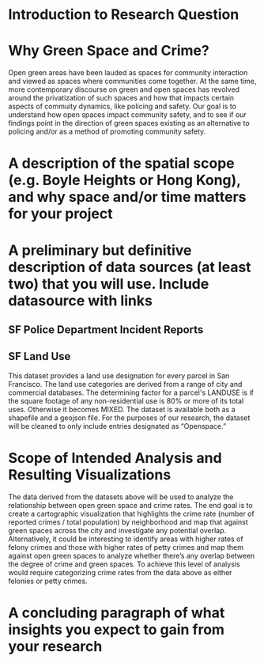 # Introduction to Research Question

# Why Green Space and Crime?
Open green areas have been lauded as spaces for community interaction and viewed as spaces where communities come together. At the same time, more contemporary discourse on green and open spaces has revolved around the privatization of such spaces and how that impacts certain aspects of commuity dynamics, like policing and safety. Our goal is to understand how open spaces impact community safety, and to see if our findings point in the direction of green spaces existing as an alternative to policing and/or as a method of promoting community safety.

# A description of the spatial scope (e.g. Boyle Heights or Hong Kong), and why space and/or time matters for your project

# A preliminary but definitive description of data sources (at least two) that you will use. Include datasource with links
## SF Police Department Incident Reports

## SF Land Use 
This dataset provides a land use designation for every parcel in San Francisco. The land use categories are derived from a range of city and commercial databases. The determining factor for a parcel's LANDUSE is if the square footage of any non-residential use is 80% or more of its total uses. Otherwise it becomes MIXED. The dataset is available both as a shapefile and a geojson file. For the purposes of our research, the dataset will be cleaned to only include entries designated as “Openspace.” 
# Scope of Intended Analysis and Resulting Visualizations
The data derived from the datasets above will be used to analyze the relationship between open green space and crime rates. The end goal is to create a cartographic visualization that highlights the crime rate (number of reported crimes / total population) by neighborhood and map that against green spaces across the city and investigate any potential overlap. Alternatively, it could be interesting to identify areas with higher rates of felony crimes and those with higher rates of petty crimes and map them against open green spaces to analyze whether there’s any overlap between the degree of crime and green spaces. To achieve this level of analysis would require categorizing crime rates from the data above as either felonies or petty crimes.
# A concluding paragraph of what insights you expect to gain from your research
